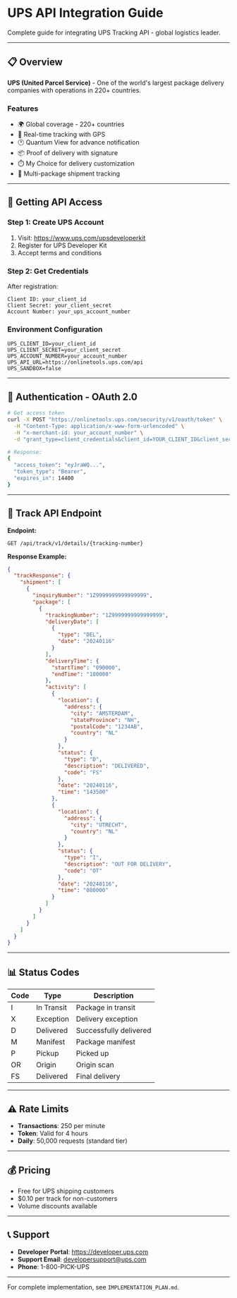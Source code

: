 # UPS API Integration Guide

Complete guide for integrating UPS Tracking API - global logistics leader.

---

## 📋 Overview

**UPS (United Parcel Service)** - One of the world's largest package delivery companies with operations in 220+ countries.

### Features

- 🌍 Global coverage - 220+ countries
- 📍 Real-time tracking with GPS
- 🕐 Quantum View for advance notification
- 📦 Proof of delivery with signature
- ⏱️ My Choice for delivery customization
- 🚚 Multi-package shipment tracking

---

## 🔑 Getting API Access

### Step 1: Create UPS Account

1. Visit: https://www.ups.com/upsdeveloperkit
2. Register for UPS Developer Kit
3. Accept terms and conditions

### Step 2: Get Credentials

After registration:
```
Client ID: your_client_id
Client Secret: your_client_secret
Account Number: your_ups_account_number
```

### Environment Configuration

```env
UPS_CLIENT_ID=your_client_id
UPS_CLIENT_SECRET=your_client_secret
UPS_ACCOUNT_NUMBER=your_account_number
UPS_API_URL=https://onlinetools.ups.com/api
UPS_SANDBOX=false
```

---

## 🔐 Authentication - OAuth 2.0

```bash
# Get access token
curl -X POST "https://onlinetools.ups.com/security/v1/oauth/token" \
  -H "Content-Type: application/x-www-form-urlencoded" \
  -H "x-merchant-id: your_account_number" \
  -d "grant_type=client_credentials&client_id=YOUR_CLIENT_ID&client_secret=YOUR_CLIENT_SECRET"

# Response:
{
  "access_token": "eyJraWQ...",
  "token_type": "Bearer",
  "expires_in": 14400
}
```

---

## 📡 Track API Endpoint

**Endpoint:**
```
GET /api/track/v1/details/{tracking-number}
```

**Response Example:**
```json
{
  "trackResponse": {
    "shipment": [
      {
        "inquiryNumber": "1Z9999999999999999",
        "package": [
          {
            "trackingNumber": "1Z9999999999999999",
            "deliveryDate": [
              {
                "type": "DEL",
                "date": "20240116"
              }
            ],
            "deliveryTime": {
              "startTime": "090000",
              "endTime": "180000"
            },
            "activity": [
              {
                "location": {
                  "address": {
                    "city": "AMSTERDAM",
                    "stateProvince": "NH",
                    "postalCode": "1234AB",
                    "country": "NL"
                  }
                },
                "status": {
                  "type": "D",
                  "description": "DELIVERED",
                  "code": "FS"
                },
                "date": "20240116",
                "time": "143500"
              },
              {
                "location": {
                  "address": {
                    "city": "UTRECHT",
                    "country": "NL"
                  }
                },
                "status": {
                  "type": "I",
                  "description": "OUT FOR DELIVERY",
                  "code": "OT"
                },
                "date": "20240116",
                "time": "080000"
              }
            ]
          }
        ]
      }
    ]
  }
}
```

---

## 📊 Status Codes

| Code | Type | Description |
|------|------|-------------|
| I | In Transit | Package in transit |
| X | Exception | Delivery exception |
| D | Delivered | Successfully delivered |
| M | Manifest | Package manifest |
| P | Pickup | Picked up |
| OR | Origin | Origin scan |
| FS | Delivered | Final delivery |

---

## ⚠️ Rate Limits

- **Transactions**: 250 per minute
- **Token**: Valid for 4 hours
- **Daily**: 50,000 requests (standard tier)

---

## 💰 Pricing

- Free for UPS shipping customers
- $0.10 per track for non-customers
- Volume discounts available

---

## 📞 Support

- **Developer Portal**: https://developer.ups.com
- **Support Email**: developersupport@ups.com
- **Phone**: 1-800-PICK-UPS

---

For complete implementation, see `IMPLEMENTATION_PLAN.md`.
